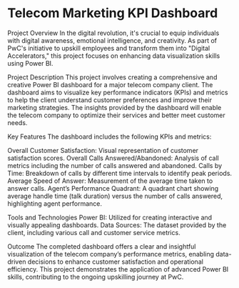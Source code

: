 # Telecom Marketing KPI Dashboard

Project Overview
In the digital revolution, it's crucial to equip individuals with digital awareness, emotional intelligence, and creativity. As part of PwC's initiative to upskill employees and transform them into "Digital Accelerators," this project focuses on enhancing data visualization skills using Power BI.

Project Description
This project involves creating a comprehensive and creative Power BI dashboard for a major telecom company client. The dashboard aims to visualize key performance indicators (KPIs) and metrics to help the client understand customer preferences and improve their marketing strategies. The insights provided by the dashboard will enable the telecom company to optimize their services and better meet customer needs.

Key Features
The dashboard includes the following KPIs and metrics:

Overall Customer Satisfaction: Visual representation of customer satisfaction scores.
Overall Calls Answered/Abandoned: Analysis of call metrics including the number of calls answered and abandoned.
Calls by Time: Breakdown of calls by different time intervals to identify peak periods.
Average Speed of Answer: Measurement of the average time taken to answer calls.
Agent’s Performance Quadrant: A quadrant chart showing average handle time (talk duration) versus the number of calls answered, highlighting agent performance.

Tools and Technologies
Power BI: Utilized for creating interactive and visually appealing dashboards.
Data Sources: The dataset provided by the client, including various call and customer service metrics.

Outcome
The completed dashboard offers a clear and insightful visualization of the telecom company’s performance metrics, enabling data-driven decisions to enhance customer satisfaction and operational efficiency. This project demonstrates the application of advanced Power BI skills, contributing to the ongoing upskilling journey at PwC.
